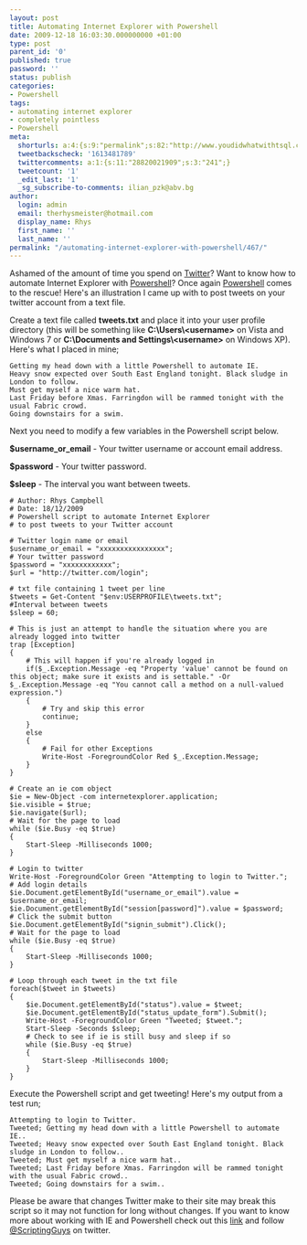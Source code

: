 ```yaml
---
layout: post
title: Automating Internet Explorer with Powershell
date: 2009-12-18 16:03:30.000000000 +01:00
type: post
parent_id: '0'
published: true
password: ''
status: publish
categories:
- Powershell
tags:
- automating internet explorer
- completely pointless
- Powershell
meta:
  shorturls: a:4:{s:9:"permalink";s:82:"http://www.youdidwhatwithtsql.com/automating-internet-explorer-with-powershell/467";s:7:"tinyurl";s:26:"http://tinyurl.com/ydslxsn";s:4:"isgd";s:18:"http://is.gd/5swIG";s:5:"bitly";s:20:"http://bit.ly/7FZgnq";}
  tweetbackscheck: '1613481789'
  twittercomments: a:1:{s:11:"28820021909";s:3:"241";}
  tweetcount: '1'
  _edit_last: '1'
  _sg_subscribe-to-comments: ilian_pzk@abv.bg
author:
  login: admin
  email: therhysmeister@hotmail.com
  display_name: Rhys
  first_name: ''
  last_name: ''
permalink: "/automating-internet-explorer-with-powershell/467/"
---
```

Ashamed of the amount of time you spend on [Twitter](http://twitter.com)? Want to know how to automate Internet Explorer with [Powershell](http://www.microsoft.com/windowsserver2003/technologies/management/powershell/default.mspx)? Once again [Powershell](http://www.microsoft.com/windowsserver2003/technologies/management/powershell/default.mspx) comes to the rescue! Here's an illustration I came up with to post tweets on your twitter account from a text file.

Create a text file called **tweets.txt** and place it into your user profile directory (this will be something like **C:\Users\\<username\>** on Vista and Windows 7 or **C:\Documents and Settings\\<username\>** on Windows XP). Here's what I placed in mine;

```
Getting my head down with a little Powershell to automate IE.
Heavy snow expected over South East England tonight. Black sludge in London to follow.
Must get myself a nice warm hat.
Last Friday before Xmas. Farringdon will be rammed tonight with the usual Fabric crowd.
Going downstairs for a swim.
```

Next you need to modify a few variables in the Powershell script below.

**$username\_or\_email** - Your twitter username or account email address.

**$password** - Your twitter password.

**$sleep** - The interval you want between tweets.

```
# Author: Rhys Campbell
# Date: 18/12/2009
# Powershell script to automate Internet Explorer
# to post tweets to your Twitter account

# Twitter login name or email
$username_or_email = "xxxxxxxxxxxxxxxx";
# Your twitter password
$password = "xxxxxxxxxxxx";
$url = "http://twitter.com/login";

# txt file containing 1 tweet per line
$tweets = Get-Content "$env:USERPROFILE\tweets.txt";
#Interval between tweets
$sleep = 60;

# This is just an attempt to handle the situation where you are already logged into twitter
trap [Exception]
{
	# This will happen if you're already logged in
	if($_.Exception.Message -eq "Property 'value' cannot be found on this object; make sure it exists and is settable." -Or $_.Exception.Message -eq "You cannot call a method on a null-valued expression.")
	{
		# Try and skip this error
		continue;
	}
	else
	{
		# Fail for other Exceptions
		Write-Host -ForegroundColor Red $_.Exception.Message;
	}
}

# Create an ie com object
$ie = New-Object -com internetexplorer.application;
$ie.visible = $true;
$ie.navigate($url);
# Wait for the page to load
while ($ie.Busy -eq $true)
{
	Start-Sleep -Milliseconds 1000;
}

# Login to twitter
Write-Host -ForegroundColor Green "Attempting to login to Twitter.";
# Add login details
$ie.Document.getElementById("username_or_email").value = $username_or_email;
$ie.Document.getElementById("session[password]").value = $password;
# Click the submit button
$ie.Document.getElementById("signin_submit").Click();
# Wait for the page to load
while ($ie.Busy -eq $true)
{
	Start-Sleep -Milliseconds 1000;
}

# Loop through each tweet in the txt file
foreach($tweet in $tweets)
{
	$ie.Document.getElementById("status").value = $tweet;
	$ie.Document.getElementById("status_update_form").Submit();
	Write-Host -ForegroundColor Green "Tweeted; $tweet.";
	Start-Sleep -Seconds $sleep;
	# Check to see if ie is still busy and sleep if so
	while ($ie.Busy -eq $true)
	{
		Start-Sleep -Milliseconds 1000;
	}
}
```

Execute the Powershell script and get tweeting! Here's my output from a test run;

```
Attempting to login to Twitter.
Tweeted; Getting my head down with a little Powershell to automate IE..
Tweeted; Heavy snow expected over South East England tonight. Black sludge in London to follow..
Tweeted; Must get myself a nice warm hat..
Tweeted; Last Friday before Xmas. Farringdon will be rammed tonight with the usual Fabric crowd..
Tweeted; Going downstairs for a swim..
```

Please be aware that changes Twitter make to their site may break this script so it may not function for long without changes. If you want to know more about working with IE and Powershell check out this [link](http://blogs.technet.com/heyscriptingguy/archive/tags/Windows+PowerShell/Internet+Explorer/default.aspx) and follow [@ScriptingGuys](http://twitter.com/ScriptingGuys) on twitter.

